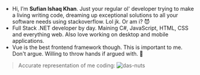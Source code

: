 * Hi, I’m **Sufian Ishaq Khan**. Just your regular ol' developer trying to make a living writing code, dreaming up exceptional solutions to all your software needs using stackoverflow. Lol jk. Or am i? :smiling_imp:
* Full Stack .NET developer by day. Maining C#, JavaScript, HTML, CSS and everything web. Also love working on desktop and mobile applications. 
* Vue is the best frontend framework though. This is important to me. Don't argue. Willing to throw hands if argued with. :triumph:
> Accurate representation of me coding:
> ![das-nuts](https://github.com/sufianishaqkhan/sufianishaqkhan/blob/main/das-nuts.gif)
